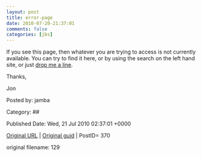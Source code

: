```yaml
---
layout: post
title: error-page
date: 2010-07-20-21:37:01
comments: false
categories: [jbs]
---
```


If you see this page, then whatever you are trying to access is not currently available.  You can try to find it here, or by using the search on the left hand site, or just <a href="http://factorq.net/contact/" target="_self">drop me a line</a>.

 Thanks,

 Jon

 

Posted by: jamba

Category: ## 


Published Date: Wed, 21 Jul 2010 02:37:01 +0000 

<a href="http://factorq.net/contact/error-page/">Original URL</a> | <a href="http://factorq.net/">Original guid</a> | PostID= 370

 original filename: 129